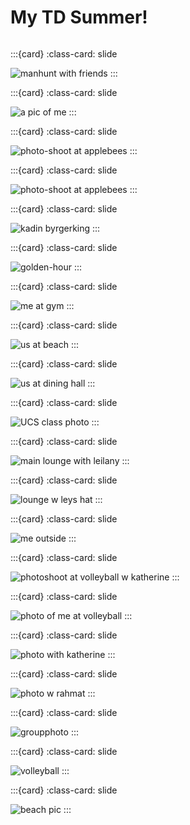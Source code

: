 # My TD Summer!

<div id= "slideshow">

```{include} _static/play_pause.html
```

:::{card}
:class-card: slide

![manhunt with friends](_static/img/IMG-6827.jpg)
:::


:::{card}
:class-card: slide

![a pic of me](_static/img/IMG-6865.PNG)
:::


:::{card}
:class-card: slide

![photo-shoot at applebees](_static/img/photoshootatapplebees.JPG)
:::


:::{card}
:class-card: slide

![photo-shoot at applebees](_static/img/photoshootbathroom.JPEG)
:::


:::{card}
:class-card: slide

![kadin byrgerking](_static/img/burgerkingkadin.jpg)
:::


:::{card}
:class-card: slide

![golden-hour](_static/img/cutephotooo.jpg)
:::


:::{card}
:class-card: slide

![me at gym](_static/img/gym.jpg)
:::


:::{card}
:class-card: slide

![us at beach](_static/img/IMG_7032.JPG)
:::

:::{card}
:class-card: slide

![us at dining hall](_static/img/IMG_7134.jpg)
:::

:::{card}
:class-card: slide

![UCS class photo](_static/img/IMG_7631.JPG)
:::

:::{card}
:class-card: slide

![main lounge with leilany](_static/img/mainloungewleilany.jpg)
:::

:::{card}
:class-card: slide

![lounge w leys hat](_static/img/meinloungewleyshat.jpg)
:::

:::{card}
:class-card: slide

![me outside](_static/img/meslaying.jpg)
:::

:::{card}
:class-card: slide

![photoshoot at volleyball w katherine](_static/img/photoshoot2atvolley.jpg)
:::

:::{card}
:class-card: slide

![photo of me at volleyball](_static/img/photoshootatvolley.jpg)
:::

:::{card}
:class-card: slide

![photo with katherine](_static/img/photowkatherine.jpg)
:::

:::{card}
:class-card: slide

![photo w rahmat](_static/img/photowrahmat.jpg)
:::

:::{card}
:class-card: slide

![groupphoto](_static/img/villageatsouth.jpg)
:::

:::{card}
:class-card: slide

![volleyball](_static/img/volleyballll.jpg)
:::

:::{card}
:class-card: slide

![beach pic](_static/img/IMG-2933.jpeg)
:::


</div>
